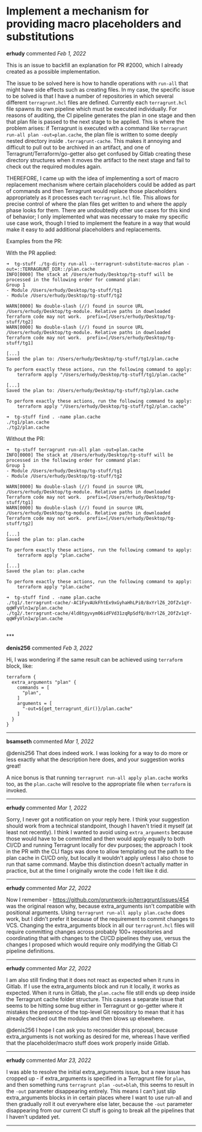 # Implement a mechanism for providing macro placeholders and substitutions

**erhudy** commented *Feb 1, 2022*

This is an issue to backfill an explanation for PR #2000, which I already created as a possible implementation.

The issue to be solved here is how to handle operations with `run-all` that might have side effects such as creating files. In my case, the specific issue to be solved is that I have a number of repositories in which several different `terragrunt.hcl` files are defined. Currently each `terragrunt.hcl` file spawns its own pipeline which must be executed individually. For reasons of auditing, the CI pipeline generates the plan in one stage and then that plan file is passed to the next stage to be applied. This is where the problem arises: if Terragrunt is executed with a command like `terragrunt run-all plan -out=plan.cache`, the plan file is written to some deeply nested directory inside `.terragrunt-cache`. This makes it annoying and difficult to pull out to be archived in an artifact, and one of Terragrunt/Terraform/go-getter also get confused by Gitlab creating these directory structures when it moves the artifact to the next stage and fail to check out the required modules again.

THEREFORE, I came up with the idea of implementing a sort of macro replacement mechanism where certain placeholders could be added as part of commands and then Terragrunt would replace those placeholders appropriately as it processes each `terragrunt.hcl` file. This allows for precise control of where the plan files get written to and where the apply phase looks for them. There are undoubtedly other use cases for this kind of behavior; I only implemented what was necessary to make my specific use case work, though I tried to implement the feature in a way that would make it easy to add additional placeholders and replacements.

Examples from the PR:

With the PR applied:
```
➜  tg-stuff ./tg-dirty run-all --terragrunt-substitute-macros plan -out=::TERRAGRUNT_DIR::/plan.cache
INFO[0000] The stack at /Users/erhudy/Desktop/tg-stuff will be processed in the following order for command plan:
Group 1
- Module /Users/erhudy/Desktop/tg-stuff/tg1
- Module /Users/erhudy/Desktop/tg-stuff/tg2

WARN[0000] No double-slash (//) found in source URL /Users/erhudy/Desktop/tg-module. Relative paths in downloaded Terraform code may not work.  prefix=[/Users/erhudy/Desktop/tg-stuff/tg2]
WARN[0000] No double-slash (//) found in source URL /Users/erhudy/Desktop/tg-module. Relative paths in downloaded Terraform code may not work.  prefix=[/Users/erhudy/Desktop/tg-stuff/tg1]

[...]
Saved the plan to: /Users/erhudy/Desktop/tg-stuff/tg1/plan.cache

To perform exactly these actions, run the following command to apply:
    terraform apply "/Users/erhudy/Desktop/tg-stuff/tg1/plan.cache"

[...]
Saved the plan to: /Users/erhudy/Desktop/tg-stuff/tg2/plan.cache

To perform exactly these actions, run the following command to apply:
    terraform apply "/Users/erhudy/Desktop/tg-stuff/tg2/plan.cache"
    
➜  tg-stuff find . -name plan.cache
./tg1/plan.cache
./tg2/plan.cache
```

Without the PR:
```
➜  tg-stuff terragrunt run-all plan -out=plan.cache
INFO[0000] The stack at /Users/erhudy/Desktop/tg-stuff will be processed in the following order for command plan:
Group 1
- Module /Users/erhudy/Desktop/tg-stuff/tg1
- Module /Users/erhudy/Desktop/tg-stuff/tg2

WARN[0000] No double-slash (//) found in source URL /Users/erhudy/Desktop/tg-module. Relative paths in downloaded Terraform code may not work.  prefix=[/Users/erhudy/Desktop/tg-stuff/tg1]
WARN[0000] No double-slash (//) found in source URL /Users/erhudy/Desktop/tg-module. Relative paths in downloaded Terraform code may not work.  prefix=[/Users/erhudy/Desktop/tg-stuff/tg2]

[...]
Saved the plan to: plan.cache

To perform exactly these actions, run the following command to apply:
    terraform apply "plan.cache"

[...]
Saved the plan to: plan.cache

To perform exactly these actions, run the following command to apply:
    terraform apply "plan.cache"
    
➜  tg-stuff find . -name plan.cache
./tg1/.terragrunt-cache/-AC1FyvAUkFhtEx9xGyhaHhLPi0/8xYrlZ6_2OfZv1qY-qqWFyVln1w/plan.cache
./tg2/.terragrunt-cache/4ld8tgyvym06idFVd31zqRpSdfQ/8xYrlZ6_2OfZv1qY-qqWFyVln1w/plan.cache
```
<br />
***


**denis256** commented *Feb 3, 2022*

Hi,
I was wondering if the same result can be achieved using `terraform` block, like:

```
terraform {
  extra_arguments "plan" {
    commands = [
      "plan",
    ]
    arguments = [
      "-out=${get_terragrunt_dir()}/plan.cache"
    ]
  }
}
```
***

**bsamseth** commented *Mar 1, 2022*

@denis256 That does indeed work. I was looking for a way to do more or less exactly what the description here does, and your suggestion works great! 

A nice bonus is that running `terragrunt run-all apply plan.cache` works too, as the `plan.cache` will resolve to the appropriate file when `terraform` is invoked.
***

**erhudy** commented *Mar 1, 2022*

Sorry, I never got a notification on your reply here. I think your suggestion should work from a technical standpoint, though I haven't tried it myself (at least not recently). I think I wanted to avoid using `extra_arguments` because those would have to be committed and then would apply equally to both CI/CD and running Terragrunt locally for dev purposes; the approach I took in the PR with the CLI flags was done to allow templating out the path to the plan cache in CI/CD only, but locally it wouldn't apply unless I also chose to run that same command. Maybe this distinction doesn't actually matter in practice, but at the time I originally wrote the code I felt like it did.
***

**erhudy** commented *Mar 22, 2022*

Now I remember - https://github.com/gruntwork-io/terragrunt/issues/454 was the original reason why, because extra_arguments isn't compatible with positional arguments. Using `terragrunt run-all apply plan.cache` does work, but I didn't prefer it because of the requirement to commit changes to VCS. Changing the extra_arguments block in all our `terragrunt.hcl` files will require committing changes across probably 100+ repositories and coordinating that with changes to the CI/CD pipelines they use, versus the changes I proposed which would require only modifying the Gitlab CI pipeline definitions.
***

**erhudy** commented *Mar 22, 2022*

I am also still finding that it does not react as expected when it runs in Gitlab. If I use the extra_arguments block and run it locally, it works as expected. When it runs in Gitlab, the `plan.cache` file still ends up deep inside the Terragrunt cache folder structure. This causes a separate issue that seems to be hitting some bug either in Terragrunt or go-getter where it mistakes the presence of the top-level Git repository to mean that it has already checked out the modules and then blows up elsewhere.

@denis256 I hope I can ask you to reconsider this proposal, because extra_arguments is not working as desired for me, whereas I have verified that the placeholder/macro stuff does work properly inside Gitlab.
***

**erhudy** commented *Mar 23, 2022*

I was able to resolve the initial extra_arguments issue, but a new issue has cropped up - if extra_arguments is specified in a Terragrunt file for `plan`, and then something runs `terragrunt plan -out=blah`, this seems to result in the `-out` parameter disappearing entirely. This means I can't just slip extra_arguments blocks in in certain places where I want to use run-all and then gradually roll it out everywhere else later, because the `-out` parameter disappearing from our current CI stuff is going to break all the pipelines that I haven't updated yet.
***

